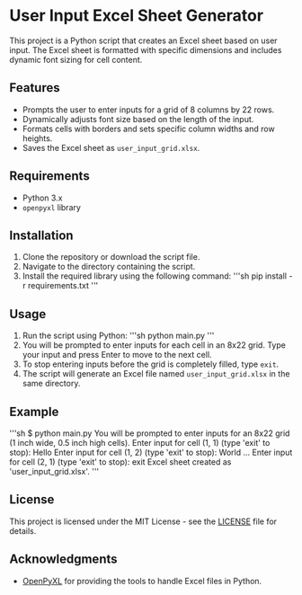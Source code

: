 # User Input Excel Sheet Generator

This project is a Python script that creates an Excel sheet based on user input. The Excel sheet is formatted with specific dimensions and includes dynamic font sizing for cell content.

## Features

- Prompts the user to enter inputs for a grid of 8 columns by 22 rows.
- Dynamically adjusts font size based on the length of the input.
- Formats cells with borders and sets specific column widths and row heights.
- Saves the Excel sheet as `user_input_grid.xlsx`.

## Requirements

- Python 3.x
- `openpyxl` library

## Installation

1. Clone the repository or download the script file.
2. Navigate to the directory containing the script.
3. Install the required library using the following command:
   '''sh
   pip install -r requirements.txt
   '''

## Usage

1. Run the script using Python:
   '''sh
   python main.py
   '''
2. You will be prompted to enter inputs for each cell in an 8x22 grid. Type your input and press Enter to move to the next cell.
3. To stop entering inputs before the grid is completely filled, type `exit`.
4. The script will generate an Excel file named `user_input_grid.xlsx` in the same directory.

## Example

'''sh
$ python main.py
You will be prompted to enter inputs for an 8x22 grid (1 inch wide, 0.5 inch high cells).
Enter input for cell (1, 1) (type 'exit' to stop): Hello
Enter input for cell (1, 2) (type 'exit' to stop): World
...
Enter input for cell (2, 1) (type 'exit' to stop): exit
Excel sheet created as 'user_input_grid.xlsx'.
'''

## License

This project is licensed under the MIT License - see the [LICENSE](LICENSE) file for details.

## Acknowledgments

- [OpenPyXL](https://openpyxl.readthedocs.io/en/stable/) for providing the tools to handle Excel files in Python.
